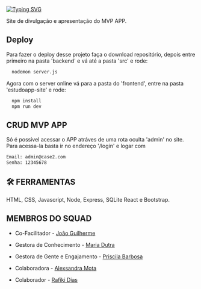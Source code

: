 
[![Typing SVG](https://readme-typing-svg.demolab.com?font=Fira+Code&pause=1000&color=F70BEA&width=435&lines=PROJETO+FINAL+SQUAD++-++SITE+MEU+APP+)](https://git.io/typing-svg)

Site de divulgação e apresentação do MVP APP.   



## Deploy

Para fazer o deploy desse projeto faça o download repositório, depois entre primeiro na pasta 'backend' e vá até a pasta 'src' e rode:

```bash
  nodemon server.js
```
Agora com o server online vá para a pasta do 'frontend', entre na pasta 'estudoapp-site' e rode:

```bash
  npm install 
  npm run dev
```
## CRUD MVP APP

Só é possivel acessar o APP atráves de uma rota oculta 'admin' no site. Para acessa-la basta ir no endereço '/login' e logar com 

```bash
Email: admin@case2.com 
Senha: 12345678

```

## 🛠 FERRAMENTAS 
HTML, CSS, Javascript, Node, Express, SQLite React e Bootstrap.


## MEMBROS DO SQUAD 

- Co-Facilitador - [João Guilherme](https://github.com/JGuilheerm)

- Gestora de Conhecimento - [Maria Dutra](https://github.com/MariDutra)

- Gestora de Gente e Engajamento - [Priscila Barbosa](https://github.com/Priscilabf)

- Colaboradora - [Alexsandra Mota]( https://github.com/Alexsandra2223)

- Colaborador - [Rafiki Dias](https://github.com/Rfknzg)



